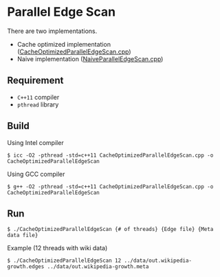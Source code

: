 # Parallel Edge Scan
There are two implementations.
- Cache optimized implementation ([CacheOptimizedParallelEdgeScan.cpp](./CacheOptimizedParallelEdgeScan.cpp))
- Naive implementation ([NaiveParallelEdgeScan.cpp](./NaiveParallelEdgeScan.cpp))

## Requirement
- `C++11` compiler
- `pthread` library

## Build
Using Intel compiler
```
$ icc -O2 -pthread -std=c++11 CacheOptimizedParallelEdgeScan.cpp -o CacheOptimizedParallelEdgeScan
```
Using GCC compiler
```
$ g++ -O2 -pthread -std=c++11 CacheOptimizedParallelEdgeScan.cpp -o CacheOptimizedParallelEdgeScan
```
## Run
```
$ ./CacheOptimizedParallelEdgeScan {# of threads} {Edge file} {Meta data file}
```
Example (12 threads with wiki data)
```
$ ./CacheOptimizedParallelEdgeScan 12 ../data/out.wikipedia-growth.edges ../data/out.wikipedia-growth.meta
```

